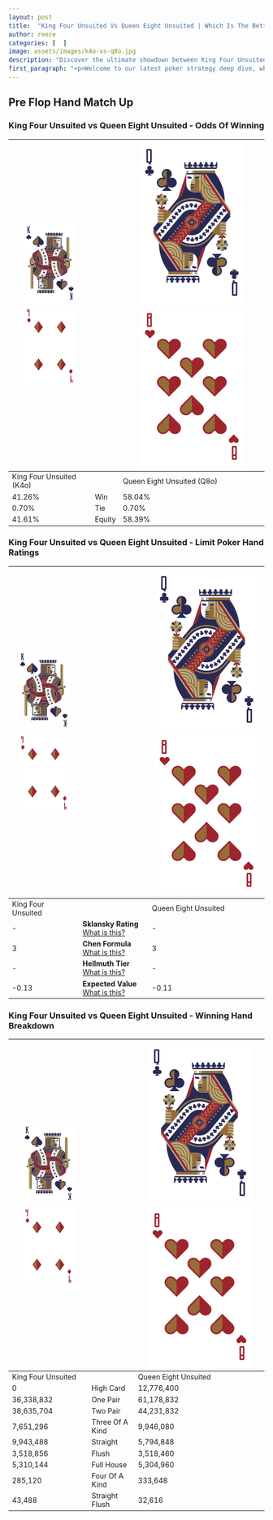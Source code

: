 ```yaml
---
layout: post
title:  "King Four Unsuited Vs Queen Eight Unsuited | Which Is The Better Hand In Poker? A Complete Guide"
author: reece
categories: [  ]
image: assets/images/k4o-vs-q8o.jpg
description: "Discover the ultimate showdown between King Four Unsuited and Queen Eight Unsuited in poker! Uncover the odds, strategies, and scenarios where one hand triumphs over the other. Get ready to up your poker game with this thrilling analysis."
first_paragraph: "<p>Welcome to our latest poker strategy deep dive, where we're pitting two distinct hands against each other in a high-stakes showdown: King Four Unsuited vs Queen Eight Unsuited.</p><p>In the dynamic world of poker, every decision counts, and knowing which hand holds the upper hand is key to your success at the table.</p><p>In this article, we'll dissect these two hands, explore the scenarios where one dominates the other, and equip you with the knowledge to make strategic choices that can tip the odds in your favor.</p><p>Get ready to unravel the intriguing dynamics of these poker hands and elevate your game to new heights.</p>"
---
```




[comment]: # (sp0)

## Pre Flop Hand Match Up

<div class="table hand-ratings" markdown="1"> 



### King Four Unsuited vs Queen Eight Unsuited - Odds Of Winning


    
| ![image info](assets/images/hand1/K.png) ![image info](assets/images/hand1/4o.png) |  | ![image info](assets/images/hand2/Q.png) ![image info](assets/images/hand2/8o.png) |
| -------- | -------- | -------- |
| King Four Unsuited (K4o) |  | Queen Eight Unsuited (Q8o) |
| 41.26% | Win | 58.04% |
| 0.70% | Tie | 0.70% |
| 41.61% | Equity | 58.39% |




[comment]: # (sp1)



### King Four Unsuited vs Queen Eight Unsuited - Limit Poker Hand Ratings


    
| ![image info](assets/images/hand1/K.png) ![image info](assets/images/hand1/4o.png) |  | ![image info](assets/images/hand2/Q.png) ![image info](assets/images/hand2/8o.png) |
| -------- | -------- | -------- |
| King Four Unsuited |  | Queen Eight Unsuited |
| - | **Sklansky Rating** [What is this?](/sklansky-rating-explained) | - |
| 3 | **Chen Formula** [What is this?](/chen-formula-explained) | 3 |
| - | **Hellmuth Tier** [What is this?](/Hellmuth-tier-explained) | - |
| -0.13 | **Expected Value** [What is this?](/expected-value-explained) | -0.11 |




[comment]: # (sp2)



### King Four Unsuited vs Queen Eight Unsuited - Winning Hand Breakdown


    
| ![image info](assets/images/hand1/K.png) ![image info](assets/images/hand1/4o.png) |  | ![image info](assets/images/hand2/Q.png) ![image info](assets/images/hand2/8o.png) |
| -------- | -------- | -------- |
| King Four Unsuited |  | Queen Eight Unsuited |
| 0 | High Card | 12,776,400 |
| 36,338,832 | One Pair | 61,178,832 |
| 38,635,704 | Two Pair | 44,231,832 |
| 7,651,296 | Three Of A Kind | 9,946,080 |
| 9,943,488 | Straight | 5,794,848 |
| 3,518,856 | Flush | 3,518,460 |
| 5,310,144 | Full House | 5,304,960 |
| 285,120 | Four Of A Kind | 333,648 |
| 43,488 | Straight Flush | 32,616 |




[comment]: # (sp3)



</div>

[comment]: # (sp4)



[comment]: # (sp5)

